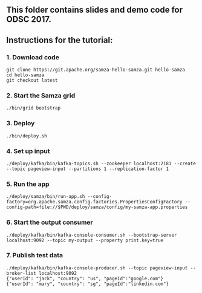 ## This folder contains slides and demo code for ODSC 2017.

## Instructions for the tutorial:

### 1. Download code
```
git clone https://git.apache.org/samza-hello-samza.git hello-samza
cd hello-samza
git checkout latest
```

### 2. Start the Samza grid
```
./bin/grid bootstrap
```

### 3. Deploy
```
./bin/deploy.sh
```

### 4. Set up input
```
./deploy/kafka/bin/kafka-topics.sh --zookeeper localhost:2181 --create --topic pageview-input --partitions 1 --replication-factor 1
```

### 5. Run the app
```
./deploy/samza/bin/run-app.sh --config-factory=org.apache.samza.config.factories.PropertiesConfigFactory --config-path=file://$PWD/deploy/samza/config/my-samza-app.properties
```

### 6. Start the output consumer
```
./deploy/kafka/bin/kafka-console-consumer.sh --bootstrap-server localhost:9092 --topic my-output --property print.key=true
```

### 7. Publish test data
```
./deploy/kafka/bin/kafka-console-producer.sh --topic pageview-input --broker-list localhost:9092​
{"userId": "jack", "country": "us", "pageId":"google.com"}
{"userId": "mary", "country": "sg", "pageId":"linkedin.com"}
```
